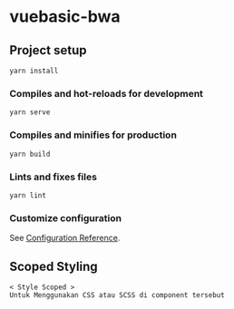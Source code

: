 # vuebasic-bwa

## Project setup
```
yarn install
```

### Compiles and hot-reloads for development
```
yarn serve
```

### Compiles and minifies for production
```
yarn build
```

### Lints and fixes files
```
yarn lint
```

### Customize configuration
See [Configuration Reference](https://cli.vuejs.org/config/).

## Scoped Styling
```
< Style Scoped >
Untuk Menggunakan CSS atau SCSS di component tersebut
```
